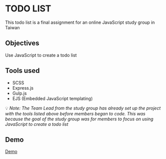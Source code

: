 # TODO LIST

This todo list is a final assignment for an online JavaScript study group in Taiwan

## Objectives
Use JavaScript to create a todo list 

## Tools used
- SCSS 
- Express.js 
- Gulp.js 
- EJS (Embedded JavaScript templating) 

💡 *Note: The Team Lead from the study group has already set up the project with the tools listed above before members began to code. This was because the goal of the study group was for members to focus on using JavaScript to create a todo list*

## Demo
[Demo](https://subarashii-huch09.github.io/JS-Final-To-Do-List)

